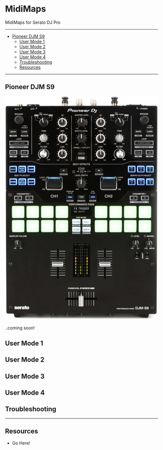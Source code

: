 # MidiMaps
MidiMaps for Serato DJ Pro
___

+ [Pioneer DJM S9](#PioneerDJMS9)
  - [User Mode 1](#UserMode1)
  - [User Mode 2](#UserMode2)
  - [User Mode 3](#UserMode3)
  - [User Mode 4](#UserMode4)
  - [Troubleshooting](#Troubleshooting)
  - [Resources](#Resources)
---
## Pioneer DJM S9<a name="PioneerDJMS9"></a>

![alt text](https://github.com/marscanbueno/MidiMaps/blob/master/Images/PioneerDJMS9-01.jpg "PioneerDJMS9-01")

..coming soon!

## User Mode 1<a name="UserMode1"></a>

## User Mode 2<a name="UserMode2"></a>

## User Mode 3<a name="UserMode3"></a>

## User Mode 4<a name="UserMode4"></a>

## Troubleshooting<a name="Troubleshooting"></a>

---
## Resources<a name="Resources"></a>

+ Go Here!
